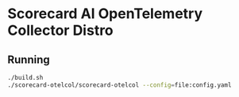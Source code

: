 # Scorecard AI OpenTelemetry Collector Distro

## Running

```sh
./build.sh
./scorecard-otelcol/scorecard-otelcol --config=file:config.yaml
```
